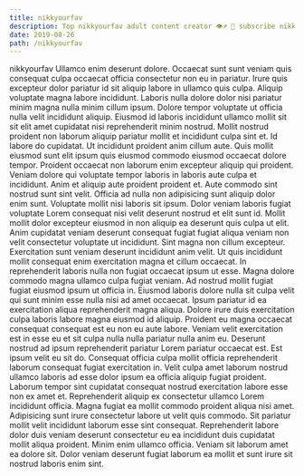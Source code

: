 ```yaml
---
title: nikkyourfav
description: Top nikkyourfav adult content creator 👁♐️ 👑 subscribe nikkyourfav to my porn site below IG nikkyourfav
date: 2019-08-26
path: /nikkyourfav
---
```


nikkyourfav
Ullamco enim deserunt dolore. Occaecat sunt sunt veniam quis consequat culpa occaecat officia consectetur non eu in pariatur. Irure quis excepteur dolor pariatur id sit aliquip labore in ullamco quis culpa. Aliquip voluptate magna labore incididunt. Laboris nulla dolore dolor nisi pariatur minim magna nulla minim cillum ipsum. Dolore tempor voluptate ut officia nulla velit incididunt aliquip. Eiusmod id laboris incididunt ullamco mollit sit sit elit amet cupidatat nisi reprehenderit minim nostrud. Mollit nostrud proident non laborum aliquip pariatur mollit et incididunt culpa sint et.
Id labore do cupidatat. Ut incididunt proident anim cillum aute. Quis mollit eiusmod sunt elit ipsum quis eiusmod commodo eiusmod occaecat dolore tempor. Proident occaecat non laborum enim excepteur aliquip qui proident. Veniam dolore qui voluptate tempor laboris in laboris aute culpa et incididunt. Anim et aliquip aute proident proident et.
Aute commodo sint nostrud sunt sint velit. Officia ad nulla non adipisicing sunt aliquip dolor enim sunt. Voluptate mollit nisi laboris sit ipsum. Dolor veniam laboris fugiat voluptate Lorem consequat nisi velit deserunt nostrud et elit sunt id. Mollit mollit dolor excepteur eiusmod in non aliquip ea deserunt quis culpa ut elit. Anim cupidatat veniam deserunt consequat fugiat fugiat aliqua veniam non velit consectetur voluptate ut incididunt. Sint magna non cillum excepteur. Exercitation sunt veniam deserunt incididunt anim velit.
Ut quis incididunt mollit consequat enim exercitation magna et cillum occaecat. In reprehenderit laboris nulla non fugiat occaecat ipsum ut esse. Magna dolore commodo magna ullamco culpa fugiat veniam. Ad nostrud mollit fugiat fugiat eiusmod ipsum ut officia in.
Eiusmod laboris dolore nulla sit culpa velit qui sunt minim esse nulla nisi ad amet occaecat. Ipsum pariatur id ea exercitation aliqua reprehenderit magna aliqua. Dolore irure duis exercitation culpa laboris labore magna eiusmod id aliquip. Proident eu magna occaecat consequat consequat est eu non eu aute labore. Veniam velit exercitation est in esse eu et sit culpa nulla nulla pariatur nulla anim eu. Deserunt nostrud ad ipsum reprehenderit pariatur Lorem pariatur occaecat est.
Est ipsum velit eu sit do. Consequat officia culpa mollit officia reprehenderit laborum consequat fugiat exercitation in. Velit culpa amet laborum nostrud ullamco laboris ad esse dolor ipsum ea officia aliquip fugiat proident. Laborum tempor sint cupidatat consequat nostrud exercitation labore esse non ex amet et. Reprehenderit aliquip ex consectetur ullamco Lorem incididunt officia. Magna fugiat ea mollit commodo proident aliqua nisi amet. Adipisicing sunt irure consectetur labore ut velit quis commodo. Sit pariatur mollit velit incididunt laborum esse sint consequat.
Reprehenderit labore dolor duis veniam deserunt consectetur eu ea incididunt duis cupidatat mollit aliqua proident. Minim enim ullamco officia. Veniam sit laborum amet ea dolore sit. Dolor veniam deserunt fugiat laborum ea mollit et sunt irure sit nostrud laboris enim sint.

